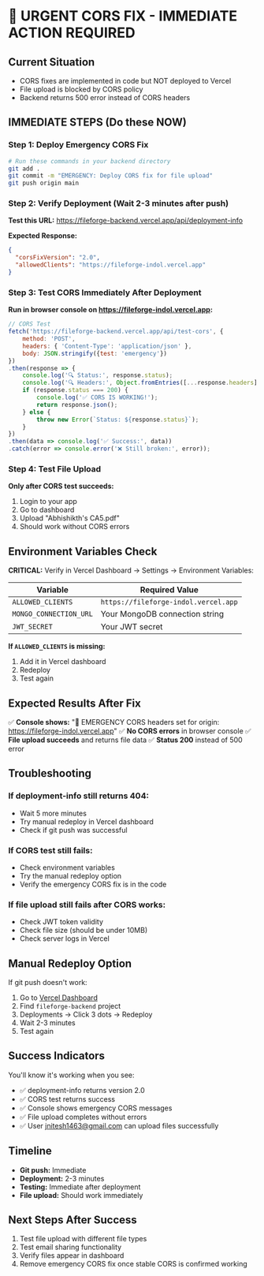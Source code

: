 # 🚨 URGENT CORS FIX - IMMEDIATE ACTION REQUIRED

## Current Situation
- CORS fixes are implemented in code but NOT deployed to Vercel
- File upload is blocked by CORS policy
- Backend returns 500 error instead of CORS headers

## IMMEDIATE STEPS (Do these NOW)

### Step 1: Deploy Emergency CORS Fix
```bash
# Run these commands in your backend directory
git add .
git commit -m "EMERGENCY: Deploy CORS fix for file upload"
git push origin main
```

### Step 2: Verify Deployment (Wait 2-3 minutes after push)
**Test this URL:** https://fileforge-backend.vercel.app/api/deployment-info

**Expected Response:**
```json
{
  "corsFixVersion": "2.0",
  "allowedClients": "https://fileforge-indol.vercel.app"
}
```

### Step 3: Test CORS Immediately After Deployment
**Run in browser console on https://fileforge-indol.vercel.app:**

```javascript
// CORS Test
fetch('https://fileforge-backend.vercel.app/api/test-cors', {
    method: 'POST',
    headers: { 'Content-Type': 'application/json' },
    body: JSON.stringify({test: 'emergency'})
})
.then(response => {
    console.log('🔍 Status:', response.status);
    console.log('🔍 Headers:', Object.fromEntries([...response.headers]));
    if (response.status === 200) {
        console.log('✅ CORS IS WORKING!');
        return response.json();
    } else {
        throw new Error(`Status: ${response.status}`);
    }
})
.then(data => console.log('✅ Success:', data))
.catch(error => console.error('❌ Still broken:', error));
```

### Step 4: Test File Upload
**Only after CORS test succeeds:**
1. Login to your app
2. Go to dashboard
3. Upload "Abhishikth's CA5.pdf"
4. Should work without CORS errors

## Environment Variables Check

**CRITICAL:** Verify in Vercel Dashboard → Settings → Environment Variables:

| Variable | Required Value |
|----------|----------------|
| `ALLOWED_CLIENTS` | `https://fileforge-indol.vercel.app` |
| `MONGO_CONNECTION_URL` | Your MongoDB connection string |
| `JWT_SECRET` | Your JWT secret |

**If `ALLOWED_CLIENTS` is missing:**
1. Add it in Vercel dashboard
2. Redeploy
3. Test again

## Expected Results After Fix

✅ **Console shows:** "🚨 EMERGENCY CORS headers set for origin: https://fileforge-indol.vercel.app"
✅ **No CORS errors** in browser console
✅ **File upload succeeds** and returns file data
✅ **Status 200** instead of 500 error

## Troubleshooting

### If deployment-info still returns 404:
- Wait 5 more minutes
- Try manual redeploy in Vercel dashboard
- Check if git push was successful

### If CORS test still fails:
- Check environment variables
- Try the manual redeploy option
- Verify the emergency CORS fix is in the code

### If file upload still fails after CORS works:
- Check JWT token validity
- Check file size (should be under 10MB)
- Check server logs in Vercel

## Manual Redeploy Option

If git push doesn't work:
1. Go to [Vercel Dashboard](https://vercel.com/dashboard)
2. Find `fileforge-backend` project
3. Deployments → Click 3 dots → Redeploy
4. Wait 2-3 minutes
5. Test again

## Success Indicators

You'll know it's working when you see:
- ✅ deployment-info returns version 2.0
- ✅ CORS test returns success
- ✅ Console shows emergency CORS messages
- ✅ File upload completes without errors
- ✅ User jnitesh1463@gmail.com can upload files successfully

## Timeline
- **Git push:** Immediate
- **Deployment:** 2-3 minutes
- **Testing:** Immediate after deployment
- **File upload:** Should work immediately

## Next Steps After Success
1. Test file upload with different file types
2. Test email sharing functionality
3. Verify files appear in dashboard
4. Remove emergency CORS fix once stable CORS is confirmed working
